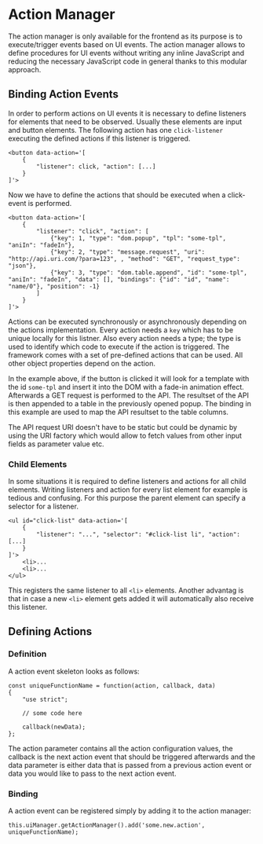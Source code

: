 # Action Manager

The action manager is only available for the frontend as its purpose is to execute/trigger events based on UI events. The action manager allows to define procedures for UI events without writing any inline JavaScript and reducing the necessary JavaScript code in general thanks to this modular approach.

## Binding Action Events

In order to perform actions on UI events it is necessary to define listeners for elements that need to be observed. Usually these elements are input and button elements. The following action has one `click-listener` executing the defined actions if this listener is triggered.

```
<button data-action='[
    {
        "listener": click, "action": [...]
    }
]'>
```

Now we have to define the actions that should be executed when a click-event is performed.

```
<button data-action='[
    {
        "listener": "click", "action": [
            {"key": 1, "type": "dom.popup", "tpl": "some-tpl", "aniIn": "fadeIn"},
            {"key": 2, "type": "message.request", "uri": "http://api.uri.com/?para=123", , "method": "GET", "request_type": "json"},
            {"key": 3, "type": "dom.table.append", "id": "some-tpl", "aniIn": "fadeIn", "data": [], "bindings": {"id": "id", "name": "name/0"}, "position": -1}
        ]
    }
]'>
```

Actions can be executed synchronously or asynchronously depending on the actions implementation. Every action needs a `key` which has to be unique locally for this listner. Also every action needs a type; the type is used to identify which code to execute if the action is triggered. The framework comes with a set of pre-defined actions that can be used. All other object properties depend on the action.

In the example above, if the button is clicked it will look for a template with the id `some-tpl` and insert it into the DOM with a fade-in animation effect. Afterwards a GET request is performed to the API. The resultset of the API is then appended to a table in the previously opened popup. The binding in this example are used to map the API resultset to the table columns.

The API request URI doesn't have to be static but could be dynamic by using the URI factory which would allow to fetch values from other input fields as parameter value etc.

### Child Elements

In some situations it is required to define listeners and actions for all child elements. Writing listeners and action for every list element for example is tedious and confusing. For this purpose the parent element can specify a selector for a listener.

```
<ul id="click-list" data-action='[
    {
        "listener": "...", "selector": "#click-list li", "action": [...]
    }
]'>
    <li>...
    <li>...
</ul>
```

This registers the same listener to all `<li>` elements. Another advantag is that in case a new `<li>` element gets added it will automatically also receive this listener.

## Defining Actions

### Definition

A action event skeleton looks as follows:

```
const uniqueFunctionName = function(action, callback, data)
{
    "use strict";

    // some code here

    callback(newData);
};
```

The action parameter contains all the action configuration values, the callback is the next action event that should be triggered afterwards and the data parameter is either data that is passed from a previous action event or data you would like to pass to the next action event.

### Binding

A action event can be registered simply by adding it to the action manager:

```
this.uiManager.getActionManager().add('some.new.action', uniqueFunctionName);
```